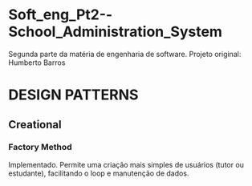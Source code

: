 # Soft_eng_Pt2--School_Administration_System
Segunda parte da matéria de engenharia de software.
Projeto original: Humberto Barros

# DESIGN PATTERNS

## Creational
### Factory Method
Implementado. Permite uma criação mais simples de usuários (tutor ou estudante), facilitando o loop e manutenção de dados.
